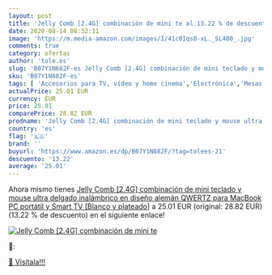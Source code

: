 ```yaml
---
layout: post
title: 'Jelly Comb [2.4G] combinación de mini te al 13.22 % de descuento'
date: 2020-08-14 08:32:11
image: 'https://m.media-amazon.com/images/I/41c0Iqs0-xL._SL400_.jpg'
comments: true
category: ofertas
author: 'tole.es'
slug: 'B07Y1N682F-es Jelly Comb [2.4G] combinación de mini teclado y mouse...'
sku: 'B07Y1N682F-es'
tags: [ 'Accesorios para TV, vídeo y home cinema','Electrónica','Mesas y soportes para TV','Soportes de pared y techo para TV','TV, vídeo y home cinema','Televisores','smart','tv', ]
actualPrice: 25.01 EUR
currency: EUR
price: 25.01
comparePrice: 28.82 EUR
prodname: 'Jelly Comb [2.4G] combinación de mini teclado y mouse ultra delgado inalámbrico en diseño alemán QWERTZ para MacBook  PC  portátil y Smart TV [Blanco y plateado]'
country: 'es'
flag: '🇪🇸'
brand: ''
buyurl: 'https://www.amazon.es/dp/B07Y1N682F/?tag=tolees-21'
descuento: '13.22'
average: '25.01'
---
```


Ahora mismo tienes [Jelly Comb [2.4G] combinación de mini teclado y mouse ultra delgado inalámbrico en diseño alemán QWERTZ para MacBook  PC  portátil y Smart TV [Blanco y plateado]](https://www.amazon.es/dp/B07Y1N682F/?tag=tolees-21) a 25.01 EUR (original: 28.82 EUR) (13.22 %  de descuento) en el siguiente enlace!

[![Jelly Comb [2.4G] combinación de mini te](https://m.media-amazon.com/images/I/41c0Iqs0-xL._SL400_.jpg)](https://www.amazon.es/dp/B07Y1N682F/?tag=tolees-21)

🔎:


[🛒 Visítala!!!](https://www.amazon.es/dp/B07Y1N682F/?tag=tolees-21)

